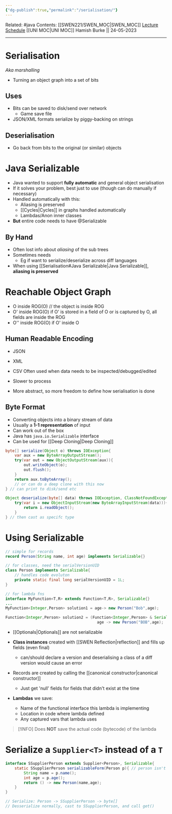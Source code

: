 ```yaml
---
{"dg-publish":true,"permalink":"/serialisation/"}
---
```


Related: #java 
Contents: [[SWEN221/SWEN_MOC\|SWEN_MOC]]
[Lecture Schedule](https://ecs.wgtn.ac.nz/Courses/SWEN221_2023T1/LectureSchedule)
[[UNI MOC\|UNI MOC]]
Hamish Burke || 24-05-2023
***

# Serialisation

*Aka marshalling*

- Turning an object graph into a set of bits

## Uses

- Bits can be saved to disk/send over network
	- Game save file
- JSON/XML formats serialize by piggy-backing on strings

## Deserialisation

- Go back from bits to the original (or similar) objects

# Java Serializable

- Java wanted to support **fully automatic** and general object serialisation
- If it solves your problem, best just to use (though can do manually if necessary)
- Handled automatically with this:
	- Aliasing is preserved
	- [[Cycles\|Cycles]] in graphs handled automatically
	- Lambdas/Anon inner classes
- **But** entire code needs to have @Serializable

## By Hand

- Often lost info about *aliasing* of the sub trees
- Sometimes needs
	- Eg if want to serialize/deserialize across diff languages
- When using [[Serialisation#Java Serializable\|Java Serializable]], **aliasing is preserved**

# Reachable Object Graph

- O inside ROG(O) // the object is inside ROG
- O' inside ROG(O) if O' is stored in a field of O or is captured by O, all fields are inside the ROG
- O'' inside ROG(O) if O' inside O

## Human Readable Encoding

- JSON
- XML
- CSV
Often used when data needs to be inspected/debugged/edited

- Slower to process
- More abstract, so more freedom to define how serialisation is done 

## Byte Format

- Converting objects into a binary stream of data
- Usually a **1-1 representation** of input
- Can work out of the box
- Java has `java.io.Serializable` interface
- Can be used for [[Deep Cloning\|Deep Cloning]]

```java
byte[] serialize(Object o) throws IOException{
	var aux = new ByteArrayOutputStream();
	try(var out = new ObjectOutputStream(aux)){
		out.writeObject(o);
		out.flush();
	}
	return aux.toByteArray();
	// or can do a deep clone with this now
} // can print to disk/send etc

Object deserialize(byte[] data) throws IOException, ClassNotFoundException{
	try(var i = new ObjectInputStream(new ByteArrayInputStream(data))){
		return i.readObject();
	}
} // then cast as specifc type
```

# Using Serializable

```java
// simple for records
record Person(String name, int age) implements Serializable{}

// for classes, need the serialVersionUID
class Person implements Serializable{
	// handles code evoluton
	private static final long serialVersionUID = 1L;
}

// for lambda fns
interface MyFunction<T,R> extends Function<T,R>, Serializable{}
...
MyFunction<Integer,Person> solution1 = age-> new Person("Bob",age);

Function<Integer,Person> solution2 = (Function<Integer,Person> & Serializable)
										age -> new Person("BOB",age);
```

- [[Optionals\|Optionals]] are not serializable
- **Class instances** created with [[SWEN Reflection\|reflection]] and fills up fields (even final)
	- can/should declare a version and deserialising a class of a diff version would cause an error
- Records are created by calling the [[canonical constructor\|canonical constructor]]
	- Just get 'null' fields for fields that didn't exist at the time

- **Lambdas** we save:
	- Name of the functional interface this lambda is implementing
	- Location in code where lambda defined
	- Any captured vars that lambda uses

> [!INFO]
> Does **NOT** save the actual code (bytecode) of the lambda

# Serialize a `Supplier<T>` instead of a `T`

```java
interface SSupplierPerson extends Supplier<Person>, Serializable{
	static SSupplierPerson serializableForm(Person p){ // person isn't serializable
		String name = p.name();
		int age = p.age();
		return () -> new Person(name,age);
	}
}

// Serialize: Person -> SSupplierPerson -> byte[]
// Desserialize normally, cast to SSupplierPerson, and call get()
```

